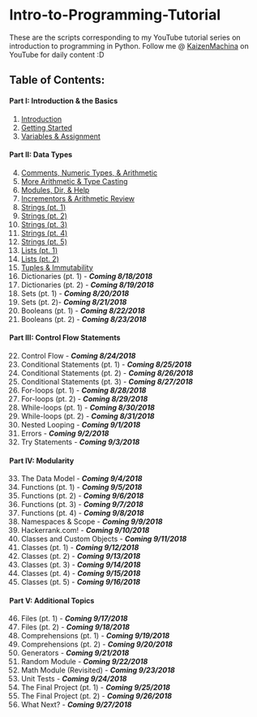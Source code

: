 # Intro-to-Programming-Tutorial
These are the scripts corresponding to my YouTube tutorial series on introduction to programming in Python.
Follow me @ [KaizenMachina](https://www.youtube.com/channel/UCMhsEEaVC8ldnOnSXO6SBvg "My Channel :D") on YouTube for daily content :D

## Table of Contents:

#### Part I: Introduction & the Basics
1. [Introduction](https://www.youtube.com/watch?v=2b42Q-30dxA)
2. [Getting Started](https://www.youtube.com/watch?v=Yodu4tjDWQA)
3. [Variables & Assignment](https://www.youtube.com/watch?v=Vou_0U2jrzY)

#### Part II: Data Types
4. [Comments, Numeric Types, & Arithmetic](https://www.youtube.com/watch?v=jxPW8sx5y3o)
5. [More Arithmetic & Type Casting](https://www.youtube.com/watch?v=KQiqCCbeqQQ)
6. [Modules, Dir, & Help](https://www.youtube.com/watch?v=9BpzojeqoBg)
7. [Incrementors & Arithmetic Review](https://www.youtube.com/watch?v=uU6scs5zGQg)
8. [Strings (pt. 1)](https://www.youtube.com/watch?v=Ql6YkkEqcq4)
9. [Strings (pt. 2)](https://www.youtube.com/watch?v=K9ZjVv7Nt1U)
10. [Strings (pt. 3)](https://www.youtube.com/watch?v=3PT4oOD5IQM)
11. [Strings (pt. 4)](https://www.youtube.com/watch?v=DHkCRQtY8v8)
12. [Strings (pt. 5)](https://www.youtube.com/watch?v=wf-xmz4U1DA)
13. [Lists (pt. 1)](https://www.youtube.com/watch?v=4MJ3W_DhRPk)
14. [Lists (pt. 2)](https://www.youtube.com/watch?v=bX-Bu0wAqd0)
15. [Tuples & Immutability](https://www.youtube.com/watch?v=_EtwGeKkE84)
16. Dictionaries (pt. 1) - **_Coming 8/18/2018_**
17. Dictionaries (pt. 2) - **_Coming 8/19/2018_**
18. Sets (pt. 1) - **_Coming 8/20/2018_**
19. Sets (pt. 2)- **_Coming 8/21/2018_**
20. Booleans (pt. 1) - **_Coming 8/22/2018_**
21. Booleans (pt. 2) - **_Coming 8/23/2018_**

#### Part III: Control Flow Statements
22. Control Flow - **_Coming 8/24/2018_**
23. Conditional Statements (pt. 1) - **_Coming 8/25/2018_**
24. Conditional Statements (pt. 2) - **_Coming 8/26/2018_**
25. Conditional Statements (pt. 3) - **_Coming 8/27/2018_**
26. For-loops (pt. 1) - **_Coming 8/28/2018_**
27. For-loops (pt. 2) - **_Coming 8/29/2018_**
28. While-loops (pt. 1) - **_Coming 8/30/2018_**
29. While-loops (pt. 2) - **_Coming 8/31/2018_**
30. Nested Looping - **_Coming 9/1/2018_**
31. Errors - **_Coming 9/2/2018_**
32. Try Statements - **_Coming 9/3/2018_**

#### Part IV: Modularity
33. The Data Model - **_Coming 9/4/2018_**
34. Functions (pt. 1) - **_Coming 9/5/2018_**
35. Functions (pt. 2) - **_Coming 9/6/2018_**
36. Functions (pt. 3) - **_Coming 9/7/2018_**
37. Functions (pt. 4) - **_Coming 9/8/2018_**
38. Namespaces & Scope - **_Coming 9/9/2018_**
39. Hackerrank.com! - **_Coming 9/10/2018_**
40. Classes and Custom Objects - **_Coming 9/11/2018_**
41. Classes (pt. 1) - **_Coming 9/12/2018_**
42. Classes (pt. 2) - **_Coming 9/13/2018_**
43. Classes (pt. 3) - **_Coming 9/14/2018_**
44. Classes (pt. 4) - **_Coming 9/15/2018_**
45. Classes (pt. 5) - **_Coming 9/16/2018_**

#### Part V: Additional Topics
46. Files (pt. 1) - **_Coming 9/17/2018_**
47. Files (pt. 2) - **_Coming 9/18/2018_**
48. Comprehensions (pt. 1) - **_Coming 9/19/2018_**
49. Comprehensions (pt. 2) - **_Coming 9/20/2018_**
50. Generators - **_Coming 9/21/2018_**
51. Random Module - **_Coming 9/22/2018_**
52. Math Module (Revisited) - **_Coming 9/23/2018_**
53. Unit Tests - **_Coming 9/24/2018_**
54. The Final Project (pt. 1) - **_Coming 9/25/2018_**
55. The Final Project (pt. 2) - **_Coming 9/26/2018_**
56. What Next? - **_Coming 9/27/2018_**
